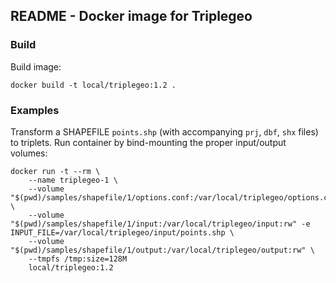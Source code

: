 ## README - Docker image for Triplegeo

### Build

Build image:

    docker build -t local/triplegeo:1.2 .

### Examples

Transform a SHAPEFILE `points.shp` (with accompanying `prj`, `dbf`, `shx` files) to triplets. Run container 
by bind-mounting the proper input/output volumes:

    docker run -t --rm \
        --name triplegeo-1 \
        --volume "$(pwd)/samples/shapefile/1/options.conf:/var/local/triplegeo/options.conf:ro" \
        --volume "$(pwd)/samples/shapefile/1/input:/var/local/triplegeo/input:rw" -e INPUT_FILE=/var/local/triplegeo/input/points.shp \
        --volume "$(pwd)/samples/shapefile/1/output:/var/local/triplegeo/output:rw" \
        --tmpfs /tmp:size=128M 
        local/triplegeo:1.2

